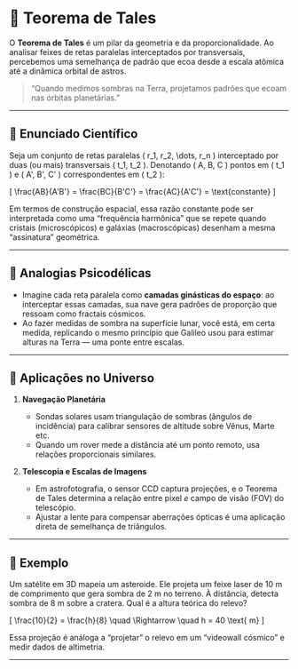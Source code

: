 # 📏 Teorema de Tales

O **Teorema de Tales** é um pilar da geometria e da proporcionalidade. Ao analisar feixes de retas paralelas interceptados por transversais, percebemos uma semelhança de padrão que ecoa desde a escala atômica até a dinâmica orbital de astros.  

> “Quando medimos sombras na Terra, projetamos padrões que ecoam nas órbitas planetárias.”  

---

## 🔬 Enunciado Científico

Seja um conjunto de retas paralelas \( r_1, r_2, \dots, r_n \) interceptado por duas (ou mais) transversais \( t_1, t_2 \). Denotando \( A, B, C \) pontos em \( t_1 \) e \( A', B', C' \) correspondentes em \( t_2 \):

\[
\frac{AB}{A'B'} = \frac{BC}{B'C'} = \frac{AC}{A'C'} = \text{constante}
\]

Em termos de construção espacial, essa razão constante pode ser interpretada como uma “frequência harmônica” que se repete quando cristais (microscópicos) e galáxias (macroscópicas) desenham a mesma “assinatura” geométrica.

---

## 🧠 Analogias Psicodélicas

- Imagine cada reta paralela como **camadas ginásticas do espaço**: ao interceptar essas camadas, sua nave gera padrões de proporção que ressoam como fractais cósmicos.  
- Ao fazer medidas de sombra na superfície lunar, você está, em certa medida, replicando o mesmo princípio que Galileo usou para estimar alturas na Terra — uma ponte entre escalas.

---

## 🔭 Aplicações no Universo

1. **Navegação Planetária**  
   - Sondas solares usam triangulação de sombras (ângulos de incidência) para calibrar sensores de altitude sobre Vênus, Marte etc.  
   - Quando um rover mede a distância até um ponto remoto, usa relações proporcionais similares.

2. **Telescopia e Escalas de Imagens**  
   - Em astrofotografia, o sensor CCD captura projeções, e o Teorema de Tales determina a relação entre pixel *e* campo de visão (FOV) do telescópio.  
   - Ajustar a lente para compensar aberrações ópticas é uma aplicação direta de semelhança de triângulos.

---

## 📌 Exemplo

Um satélite em 3D mapeia um asteroide. Ele projeta um feixe laser de 10 m de comprimento que gera sombra de 2 m no terreno. À distância, detecta sombra de 8 m sobre a cratera. Qual é a altura teórica do relevo?

\[
\frac{10}{2} = \frac{h}{8} \quad \Rightarrow \quad h = 40 \text{ m}
\]

Essa projeção é análoga a “projetar” o relevo em um “videowall cósmico” e medir dados de altimetria.

---
